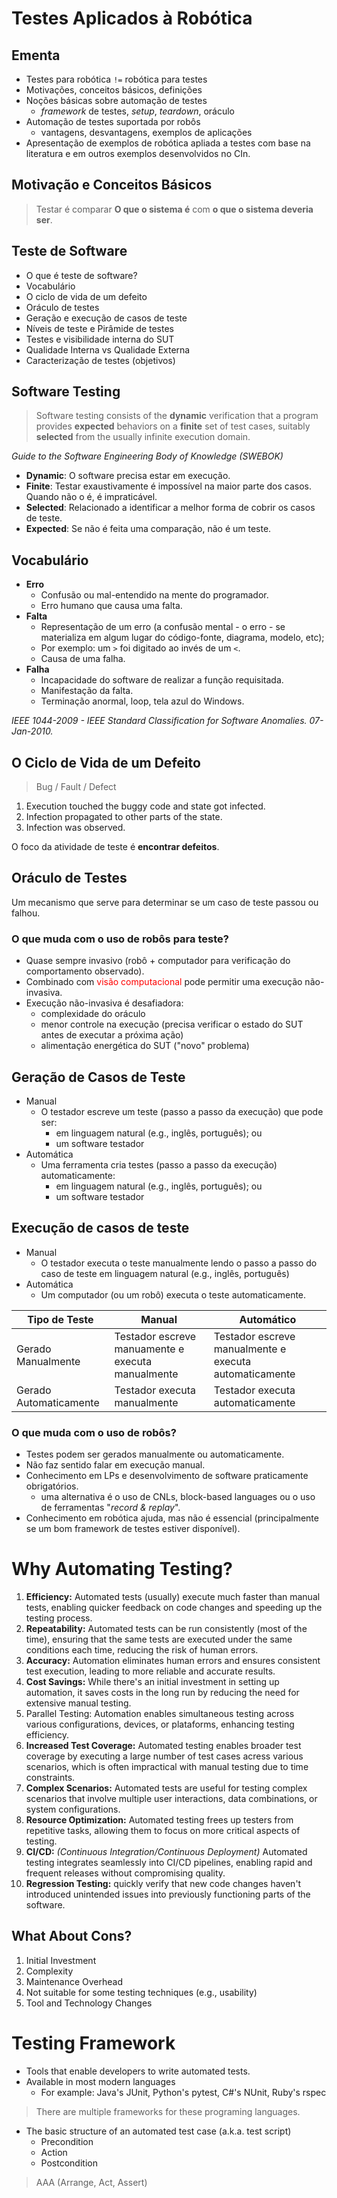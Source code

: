# Testes Aplicados à Robótica

## Ementa
- Testes para robótica `!=` robótica para testes
- Motivações, conceitos básicos, definições
- Noções básicas sobre automação de testes
    - _framework_ de testes, _setup_, _teardown_, oráculo
- Automação de testes suportada por robôs
    - vantagens, desvantagens, exemplos de aplicações
- Apresentação de exemplos de robótica apliada a testes com base na literatura e em outros exemplos desenvolvidos no CIn.

## Motivação e Conceitos Básicos
> Testar é comparar **O que o sistema é** com **o que o sistema deveria ser**.

## Teste de Software
- O que é teste de software?
- Vocabulário
- O ciclo de vida de um defeito
- Oráculo de testes
- Geração e execução de casos de teste
- Níveis de teste e Pirâmide de testes
- Testes e visibilidade interna do SUT
- Qualidade Interna vs Qualidade Externa
- Caracterização de testes (objetivos)

## Software Testing
> Software testing consists of the **dynamic** verification that a program provides **expected** behaviors on a **finite** set of test cases, suitably **selected** from the usually infinite execution domain.

_Guide to the Software Engineering Body of Knowledge (SWEBOK)_

- **Dynamic**: O software precisa estar em execução.
- **Finite**: Testar exaustivamente é impossível na maior parte dos casos. Quando não o é, é impraticável.
- **Selected**: Relacionado a identificar a melhor forma de cobrir os casos de teste.
- **Expected**: Se não é feita uma comparação, não é um teste.

## Vocabulário
- **Erro**
    - Confusão ou mal-entendido na mente do programador.
    - Erro humano que causa uma falta.
- **Falta**
    - Representação de um erro (a confusão mental - o erro - se materializa em algum lugar do código-fonte, diagrama, modelo, etc);
    - Por exemplo: um `>` foi digitado ao invés de um `<`.
    - Causa de uma falha.
- **Falha**
    - Incapacidade do software de realizar a função requisitada.
    - Manifestação da falta.
    - Terminação anormal, loop, tela azul do Windows.

_IEEE 1044-2009 - IEEE Standard Classification for Software Anomalies. 07-Jan-2010._

## O Ciclo de Vida de um Defeito
> Bug / Fault / Defect

1. Execution touched the buggy code and state got infected.
2. Infection propagated to other parts of the state.
3. Infection was observed.

O foco da atividade de teste é **encontrar defeitos**.

## Oráculo de Testes
Um mecanismo que serve para determinar se um caso de teste passou ou falhou.

### O que muda com o uso de robôs para teste?
- Quase sempre invasivo (robô + computador para verificação do comportamento observado).
- Combinado com <font color="red">visão computacional</font> pode permitir uma execução não-invasiva.
- Execução não-invasiva é desafiadora:
    - complexidade do oráculo
    - menor controle na execução (precisa verificar o estado do SUT antes de executar a próxima ação)
    - alimentação energética do SUT ("novo" problema)

## Geração de Casos de Teste
- Manual
    - O testador escreve um teste (passo a passo da execução) que pode ser:
        - em linguagem natural (e.g., inglês, português); ou
        - um software testador
- Automática
    - Uma ferramenta cria testes (passo a passo da execução) automaticamente:
        - em linguagem natural (e.g., inglês, português); ou
        - um software testador

## Execução de casos de teste
- Manual
    - O testador executa o teste manualmente lendo o passo a passo do caso de teste em linguagem natural (e.g., inglês, português)
- Automática
    - Um computador (ou um robô) executa o teste automaticamente.

| Tipo de Teste | Manual | Automático |
|---------------|--------|------------|
| Gerado Manualmente | Testador escreve manuamente e executa manualmente | Testador escreve manualmente e executa automaticamente |
| Gerado Automaticamente | Testador executa manualmente | Testador executa automaticamente |

### O que muda com o uso de robôs?
- Testes podem ser gerados manualmente ou automaticamente.
- Não faz sentido falar em execução manual.
- Conhecimento em LPs e desenvolvimento de software praticamente obrigatórios.
    - uma alternativa é o uso de CNLs, block-based languages ou o uso de ferramentas "_record & replay_".
- Conhecimento em robótica ajuda, mas não é essencial (principalmente se um bom framework de testes estiver disponível).

# Why Automating Testing?
1. **Efficiency:** Automated tests (usually) execute much faster than manual tests, enabling quicker feedback on code changes and speeding up the testing process.
2. **Repeatability:** Automated tests can be run consistently (most of the time), ensuring that the same tests are executed under the same conditions each time, reducing the risk of human errors.
3. **Accuracy:** Automation eliminates human errors and ensures consistent test execution, leading to more reliable and accurate results. 
4. **Cost Savings:** While there's an initial investment in setting up automation, it saves costs in the long run by reducing the need for extensive manual testing.
5. Parallel Testing: Automation enables simultaneous testing across various configurations, devices, or plataforms, enhancing testing efficiency.
6. **Increased Test Coverage:** Automated testing enables broader test coverage by executing a large number of test cases acress various scenarios, which is often impractical with manual testing due to time constraints.
7. **Complex Scenarios:** Automated tests are useful for testing complex scenarios that involve multiple user interactions, data combinations, or system configurations.
8. **Resource Optimization:** Automated testing frees up testers from repetitive tasks, allowing them to focus on more critical aspects of testing.
9. **CI/CD:** _(Continuous Integration/Continuous Deployment)_ Automated testing integrates seamlessly into CI/CD pipelines, enabling rapid and frequent releases without compromising quality.
10. **Regression Testing:** quickly verify that new code changes haven't introduced unintended issues into previously functioning parts of the software.

## What About Cons?
1. Initial Investment
2. Complexity
3. Maintenance Overhead
4. Not suitable for some testing techniques (e.g., usability)
5. Tool and Technology Changes

# Testing Framework
- Tools that enable developers to write automated tests.
- Available in most modern languages
    - For example: Java's JUnit, Python's pytest, C#'s NUnit, Ruby's rspec

> There are multiple frameworks for these programing languages.

- The basic structure of an automated test case (a.k.a. test script)
    - Precondition
    - Action
    - Postcondition

> AAA (Arrange, Act, Assert)